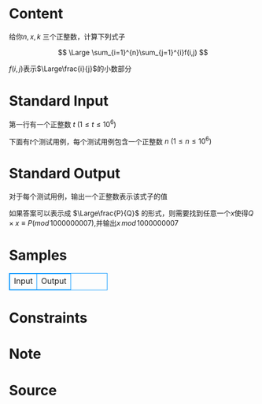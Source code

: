 
# Content

给你$n,x,k$ 三个正整数，计算下列式子

$$
\Large \sum_{i=1}^{n}\sum_{j=1}^{i}f(i,j)
$$

$f(i,j)$表示$\Large\frac{i}{j}$的小数部分

# Standard Input

第一行有一个正整数 $t\ (1\le t \le 10^6)$

下面有$t$个测试用例，每个测试用例包含一个正整数 $n\ (1\le n\le 10^6)$

# Standard Output

对于每个测试用例，输出一个正整数表示该式子的值

如果答案可以表示成 $\Large\frac{P}{Q}$ 的形式，则需要找到任意一个$x$使得$Q\times{x}\equiv{P}(mod\,1000000007)$,并输出$x\,mod\,1000000007$

# Samples

<style>
        table,table tr th, table tr td { border:1px solid #0094ff; }
        table { width: 200px; min-height: 25px; line-height: 25px; text-align: center; border-collapse: collapse;}   
    </style>
<table>
	<tr>
		<td>Input</td>
		<td>Output</td>
	</tr>
</table>


# Constraints



# Note



# Source



